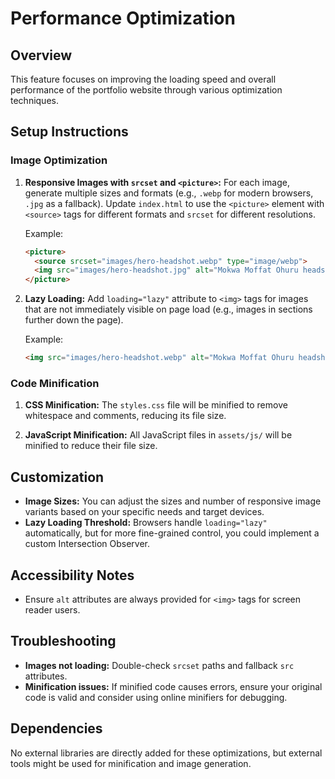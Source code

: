 # Performance Optimization

## Overview

This feature focuses on improving the loading speed and overall performance of the portfolio website through various optimization techniques.

## Setup Instructions

### Image Optimization

1.  **Responsive Images with `srcset` and `<picture>`:**
    For each image, generate multiple sizes and formats (e.g., `.webp` for modern browsers, `.jpg` as a fallback).
    Update `index.html` to use the `<picture>` element with `<source>` tags for different formats and `srcset` for different resolutions.

    Example:
    ```html
    <picture>
      <source srcset="images/hero-headshot.webp" type="image/webp">
      <img src="images/hero-headshot.jpg" alt="Mokwa Moffat Ohuru headshot" loading="lazy">
    </picture>
    ```

2.  **Lazy Loading:**
    Add `loading="lazy"` attribute to `<img>` tags for images that are not immediately visible on page load (e.g., images in sections further down the page).

    Example:
    ```html
    <img src="images/hero-headshot.webp" alt="Mokwa Moffat Ohuru headshot" loading="lazy">
    ```

### Code Minification

1.  **CSS Minification:**
    The `styles.css` file will be minified to remove whitespace and comments, reducing its file size.

2.  **JavaScript Minification:**
    All JavaScript files in `assets/js/` will be minified to reduce their file size.

## Customization

-   **Image Sizes:** You can adjust the sizes and number of responsive image variants based on your specific needs and target devices.
-   **Lazy Loading Threshold:** Browsers handle `loading="lazy"` automatically, but for more fine-grained control, you could implement a custom Intersection Observer.

## Accessibility Notes

-   Ensure `alt` attributes are always provided for `<img>` tags for screen reader users.

## Troubleshooting

-   **Images not loading:** Double-check `srcset` paths and fallback `src` attributes.
-   **Minification issues:** If minified code causes errors, ensure your original code is valid and consider using online minifiers for debugging.

## Dependencies

No external libraries are directly added for these optimizations, but external tools might be used for minification and image generation.
